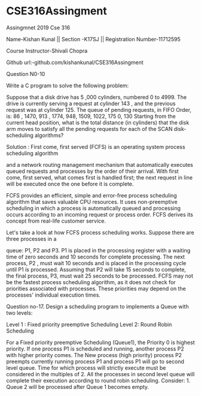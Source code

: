 # CSE316Assingment
Assingmnet 2019 Cse 316

Name-Kishan Kunal            ||         Section -K17SJ             ||             Registration Number-11712595

Course Instructor-Shivali Chopra

Github url:-github.com/kishankunal/CSE316Assingment

Question N0-10

Write a C program to solve the following problem:

Suppose that a disk drive has 5 ,000 cylinders, numbered 0 to 4999. The drive is currently serving a request at cylinder 143 , and the previous request was at cylinder 125. The queue of pending requests, in FIFO Order, is: 86 , 1470, 913 , 1774, 948, 1509, 1022, 175 0, 130 Starting from the current head position, what is the total distance (in cylinders) that the disk arm moves to satisfy all the pending requests for each of the SCAN disk-scheduling algorithms?


Solution : First come, first served (FCFS) is an operating system process scheduling algorithm

and a network routing management mechanism that automatically executes queued requests and processes by the order of their arrival. With first come, first served, what comes first is handled first; the next request in line will be executed once the one before it is complete.

FCFS provides an efficient, simple and error-free process scheduling algorithm that saves valuable CPU resources. It uses non-preemptive scheduling in which a process is automatically queued and processing occurs according to an incoming request or process order. FCFS derives its concept from real-life customer service.

Let's take a look at how FCFS process scheduling works. Suppose there are three processes in a

queue: P1, P2 and P3. P1 is placed in the processing register with a waiting time of zero seconds and 10 seconds for complete processing. The next process, P2 , must wait 10 seconds and is placed in the processing cycle until P1 is processed. Assuming that P2 will take 15 seconds to complete, the final process, P3, must wait 25 seconds to be processed. FCFS may not be the fastest process scheduling algorithm, as it does not check for priorities associated with processes. These priorities may depend on the processes' individual execution times.


Question no-17. Design a scheduling program to implements a Queue with two levels:

Level 1 : Fixed priority preemptive Scheduling
Level 2: Round Robin Scheduling

For a Fixed priority preemptive Scheduling (Queue1), the Priority 0 is highest priority. If one process P1 is scheduled and running, another process P2 with higher priority comes. The New process (high priority) process P2 preempts currently running process P1 and process P1 will go to second level queue. Time for which process will strictly execute must be considered in the multiples of 2. All the processes in second level queue will complete their execution according to round robin scheduling.
Consider: 1. Queue 2 will be processed after Queue 1 becomes empty.


